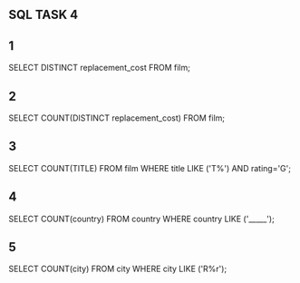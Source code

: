 ## SQL TASK 4
## 1
SELECT DISTINCT replacement_cost FROM film;
## 2
SELECT COUNT(DISTINCT replacement_cost) FROM film;
## 3
SELECT COUNT(TITLE) FROM film WHERE title LIKE ('T%') AND rating='G';
## 4
SELECT COUNT(country) FROM country WHERE country LIKE ('_____');
## 5
SELECT COUNT(city) FROM city WHERE city LIKE ('R%r');